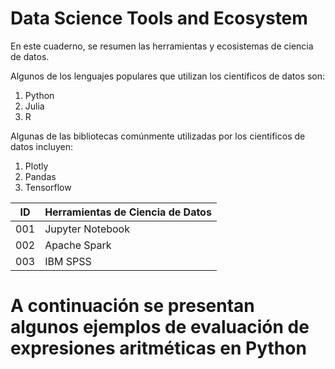 # Data Science Tools and Ecosystem

En este cuaderno, se resumen las herramientas y ecosistemas de ciencia de datos.

Algunos de los lenguajes populares que utilizan los cientificos de datos son:

1. Python
2. Julia
3. R

Algunas de las bibliotecas comúnmente utilizadas por los cientificos de datos incluyen:

1. Plotly
2. Pandas
3. Tensorflow

| ID  | Herramientas de Ciencia de Datos |
|---- | ---------------------------------|
| 001 |        Jupyter Notebook          |
| 002 |         Apache Spark             |
| 003 |           IBM SPSS               |


# A continuación se presentan algunos ejemplos de evaluación de expresiones aritméticas en Python
